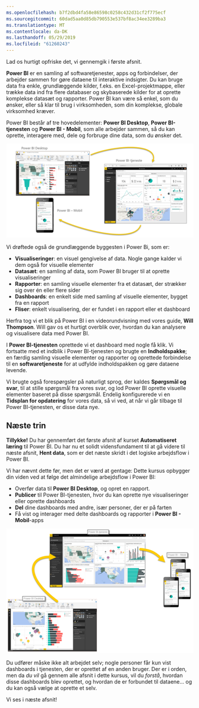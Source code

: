 ```yaml
---
ms.openlocfilehash: b7f2dbd4fa58e86598c0258c432d31cf2f775ecf
ms.sourcegitcommit: 60dad5aa0d85db790553e537bf8ac34ee3289ba3
ms.translationtype: MT
ms.contentlocale: da-DK
ms.lasthandoff: 05/29/2019
ms.locfileid: "61260243"
---
```

Lad os hurtigt opfriske det, vi gennemgik i første afsnit.

**Power BI** er en samling af softwaretjenester, apps og forbindelser, der arbejder sammen for gøre dataene til interaktive indsigter. Du kan bruge data fra enkle, grundlæggende kilder, f.eks. en Excel-projektmappe, eller trække data ind fra flere databaser og skybaserede kilder for at oprette komplekse datasæt og rapporter. Power BI kan være så enkel, som du ønsker, eller så klar til brug i virksomheden, som din komplekse, globale virksomhed kræver.

Power BI består af tre hovedelementer: **Power BI Desktop**, **Power BI-tjenesten** og **Power BI - Mobil**, som alle arbejder sammen, så du kan oprette, interagere med, dele og forbruge dine data, som du ønsker det.

![](media/0-4-summary-of-intro-to-power-bi/c0a4_1.png)

Vi drøftede også de grundlæggende byggesten i Power Bi, som er:

* **Visualiseringer**: en visuel gengivelse af data. Nogle gange kalder vi dem også for visuelle elementer
* **Datasæt**: en samling af data, som Power BI bruger til at oprette visualiseringer
* **Rapporter**: en samling visuelle elementer fra et datasæt, der strækker sig over én eller flere sider
* **Dashboards**: en enkelt side med samling af visuelle elementer, bygget fra en rapport
* **Fliser**: enkelt visualisering, der er fundet i en rapport eller et dashboard

Herfra tog vi et blik på Power BI i en videorundvisning med vores guide, **Will Thompson**. Will gav os et hurtigt overblik over, hvordan du kan analysere og visualisere data med Power BI.

<!---
In **Power BI Desktop**, we connected to a basic Excel file, created visualizations, then published those visualizations to the service. Even if you use Power BI only with your Excel workbooks, you can gain amazing visual insights with those Excel workbooks, and both interact and share it in ways never before possible.
-->
I **Power BI-tjenesten** oprettede vi et dashboard med nogle få klik. Vi fortsatte med et indblik i Power BI-tjenesten og brugte en **Indholdspakke**; en færdig samling visuelle elementer og rapporter og oprettede forbindelse til en **softwaretjeneste** for at udfylde indholdspakken og gøre dataene levende.

Vi brugte også forespørgsler på naturligt sprog, der kaldes **Spørgsmål og svar**, til at stille spørgsmål fra vores svar, og lod Power BI oprette visuelle elementer baseret på disse spørgsmål. Endelig konfigurerede vi en **Tidsplan for opdatering** for vores data, så vi ved, at når vi går tilbage til Power BI-tjenesten, er disse data nye.

## <a name="next-steps"></a>Næste trin
**Tillykke!** Du har gennemført det første afsnit af kurset **Automatiseret læring** til Power BI. Du har nu et solidt vidensfundament til at gå videre til næste afsnit, **Hent data**, som er det næste skridt i det logiske arbejdsflow i Power BI.

Vi har nævnt dette før, men det er værd at gentage: Dette kursus opbygger din viden ved at følge det almindelige arbejdsflow i Power BI:

* Overfør data til **Power BI Desktop**, og opret en rapport.
* **Publicer** til Power BI-tjenesten, hvor du kan oprette nye visualiseringer eller oprette dashboards
* **Del** dine dashboards med andre, især personer, der er på farten
* Få vist og interager med delte dashboards og rapporter i **Power BI - Mobil**-apps

![](media/0-4-summary-of-intro-to-power-bi/c0a1_1.png)

Du udfører måske ikke alt arbejdet selv; nogle personer får kun vist dashboards i tjenesten, der er oprettet af en anden bruger. Der er i orden, men da *du vil* gå gennem alle afsnit i dette kursus, vil du *forstå*, hvordan disse dashboards blev oprettet, og hvordan de er forbundet til dataene... og du kan også vælge at oprette et selv.

Vi ses i næste afsnit!

